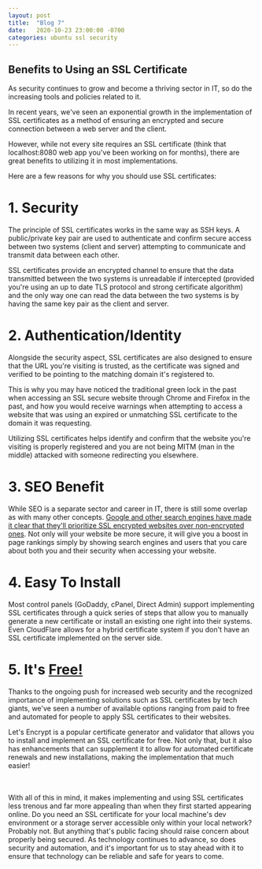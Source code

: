 ```yaml
---
layout: post
title:  "Blog 7"
date:   2020-10-23 23:00:00 -0700
categories: ubuntu ssl security
---
```


## Benefits to Using an SSL Certificate

As security continues to grow and become a thriving sector in IT, so do the increasing tools and policies related to it.

In recent years, we've seen an exponential growth in the implementation of SSL certificates as a method of ensuring an encrypted and secure connection between a web server and the client.

However, while not every site requires an SSL certificate (think that localhost:8080 web app you've been working on for months), there are great benefits to utilizing it in most implementations.

Here are a few reasons for why you should use SSL certificates:

# 1. Security
The principle of SSL certificates works in the same way as SSH keys. A public/private key pair are used to authenticate and confirm secure access between two systems (client and server) attempting to communicate and transmit data between each other.

SSL certificates provide an encrypted channel to ensure that the data transmitted between the two systems is unreadable if intercepted (provided you're using an up to date TLS protocol and strong certificate algorithm) and the only way one can read the data between the two systems is by having the same key pair as the client and server.

# 2. Authentication/Identity
Alongside the security aspect, SSL certificates are also designed to ensure that the URL you're visiting is trusted, as the certificate was signed and verified to be pointing to the matching domain it's registered to.

This is why you may have noticed the traditional green lock in the past when accessing an SSL secure website through Chrome and Firefox in the past, and how you would receive warnings when attempting to access a website that was using an expired or unmatching SSL certificate to the domain it was requesting.

Utilizing SSL certificates helps identify and confirm that the website you're visiting is properly registered and you are not being MITM (man in the middle) attacked with someone redirecting you elsewhere.

# 3. SEO Benefit
While SEO is a separate sector and career in IT, there is still some overlap as with many other concepts. [Google and other search engines have made it clear that they'll prioritize SSL encrypted websites over non-encrypted ones](https://searchengineland.com/google-starts-giving-ranking-boost-secure-httpsssl-sites-199446). Not only will your website be more secure, it will give you a boost in page rankings simply by showing search engines and users that you care about both you and their security when accessing your website.

# 4. Easy To Install
Most control panels (GoDaddy, cPanel, Direct Admin) support implementing SSL certificates through a quick series of steps that allow you to manually generate a new certificate or install an existing one right into their systems. Even CloudFlare allows for a hybrid certificate system if you don't have an SSL certificate implemented on the server side.

# 5. It's [Free!](https://letsencrypt.org/)
Thanks to the ongoing push for increased web security and the recognized importance of implementing solutions such as SSL certificates by tech giants, we've seen a number of available options ranging from paid to free and automated for people to apply SSL certificates to their websites.

Let's Encrypt is a popular certificate generator and validator that allows you to install and implement an SSL certificate for free. Not only that, but it also has enhancements that can supplement it to allow for automated certificate renewals and new installations, making the implementation that much easier!

\
\
With all of this in mind, it makes implementing and using SSL certificates less trenous and far more appealing than when they first started appearing online. Do you need an SSL certificate for your local machine's dev environment or a storage server accessible only within your local network? Probably not. But anything that's public facing should raise concern about properly being secured. As technology continues to advance, so does security and automation, and it's important for us to stay ahead with it to ensure that technology can be reliable and safe for years to come.

